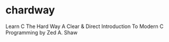 chardway
========

Learn C The Hard Way A Clear &amp; Direct Introduction To Modern C Programming by Zed A. Shaw